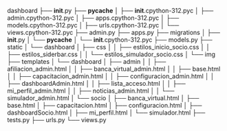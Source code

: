 dashboard
├── __init__.py
├── __pycache__
│   ├── __init__.cpython-312.pyc
│   ├── admin.cpython-312.pyc
│   ├── apps.cpython-312.pyc
│   ├── models.cpython-312.pyc
│   ├── urls.cpython-312.pyc
│   └── views.cpython-312.pyc
├── admin.py
├── apps.py
├── migrations
│   ├── __init__.py
│   └── __pycache__
│       └── __init__.cpython-312.pyc
├── models.py
├── static
│   └── dashboard
│       ├── css
│       │   ├── estilos_inicio_socio.css
│       │   ├── estilos_siderbar.css
│       │   └── estilos_simulador_socio.css
│       └── img
├── templates
│   └── dashboard
│       ├── admin
│       │   ├── afiliacion_admin.html
│       │   ├── banca_virtual_admin.html
│       │   ├── base.html
│       │   ├── capacitacion_admin.html
│       │   ├── configuracion_admin.html
│       │   ├── dashboardAdmin.html
│       │   ├── lista_acceso.html
│       │   ├── mi_perfil_admin.html
│       │   ├── noticias_admin.html
│       │   └── simulador_admin.html
│       └── socio
│           ├── banca_virtual.html
│           ├── base.html
│           ├── capacitacion.html
│           ├── configuracion.html
│           ├── dashboardSocio.html
│           ├── mi_perfil.html
│           └── simulador.html
├── tests.py
├── urls.py
└── views.py